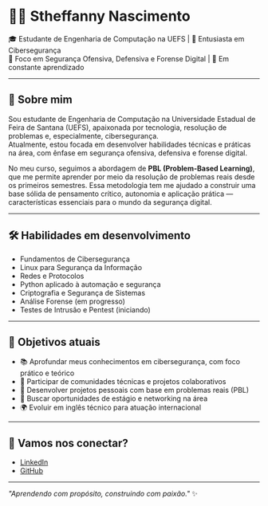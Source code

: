 # 👩‍💻 Stheffanny Nascimento

🎓 Estudante de Engenharia de Computação na UEFS | 🚀 Entusiasta em Cibersegurança  
🔐 Foco em Segurança Ofensiva, Defensiva e Forense Digital | 🌱 Em constante aprendizado

---

## 🧠 Sobre mim

Sou estudante de Engenharia de Computação na Universidade Estadual de Feira de Santana (UEFS), apaixonada por tecnologia, resolução de problemas e, especialmente, cibersegurança.  
Atualmente, estou focada em desenvolver habilidades técnicas e práticas na área, com ênfase em segurança ofensiva, defensiva e forense digital.

No meu curso, seguimos a abordagem de **PBL (Problem-Based Learning)**, que me permite aprender por meio da resolução de problemas reais desde os primeiros semestres. Essa metodologia tem me ajudado a construir uma base sólida de pensamento crítico, autonomia e aplicação prática — características essenciais para o mundo da segurança digital.

---

## 🛠️ Habilidades em desenvolvimento

- Fundamentos de Cibersegurança
- Linux para Segurança da Informação
- Redes e Protocolos
- Python aplicado à automação e segurança
- Criptografia e Segurança de Sistemas
- Análise Forense (em progresso)
- Testes de Intrusão e Pentest (iniciando)

---

## 🎯 Objetivos atuais

- 📚 Aprofundar meus conhecimentos em cibersegurança, com foco prático e teórico
- 🤝 Participar de comunidades técnicas e projetos colaborativos
- 🧪 Desenvolver projetos pessoais com base em problemas reais (PBL)
- 💼 Buscar oportunidades de estágio e networking na área
- 🌍 Evoluir em inglês técnico para atuação internacional

---

## 🤝 Vamos nos conectar?

- [LinkedIn](https://www.linkedin.com/in/stheffannynascimento)
- [GitHub](https://github.com/stheffannynascimento)

---

_"Aprendendo com propósito, construindo com paixão."_ ✨

